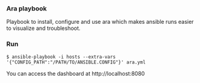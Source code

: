### Ara playbook
Playbook to install, configure and use ara which makes ansible runs easier to visualize and troubleshoot.

### Run
```
$ ansible-playbook -i hosts --extra-vars '{"CONFIG_PATH":"/PATH/TO/ANSIBLE.CONFIG"}' ara.yml
```
You can access the dashboard at http://localhost:8080 
